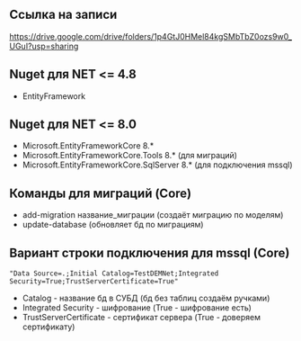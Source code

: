 ## Ссылка на записи

https://drive.google.com/drive/folders/1p4GtJ0HMel84kgSMbTbZ0ozs9w0_UGuI?usp=sharing

## Nuget для NET <= 4.8

- EntityFramework

## Nuget для NET <= 8.0

- Microsoft.EntityFrameworkCore 8.*
- Microsoft.EntityFrameworkCore.Tools 8.* (для миграций)
- Microsoft.EntityFrameworkCore.SqlServer 8.* (для подключения mssql)

## Команды для миграций (Core)

- add-migration название_миграции (создаёт миграцию по моделям)
- update-database (обновляет бд по миграциям)

## Вариант строки подключения для mssql (Core)

```
"Data Source=.;Initial Catalog=TestDEMNet;Integrated Security=True;TrustServerCertificate=True"
```

- Catalog - название бд в СУБД (бд без таблиц создаём ручками)
- Integrated Security - шифрование (True - шифрование есть)
- TrustServerCertificate - сертификат сервера (True - доверяем сертификату)